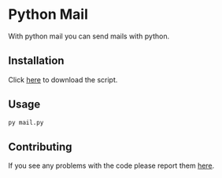 # Python Mail

With python mail you can send mails with python.

## Installation

Click [here](https://github.com/JoepTM/Python-Mail/archive/main.zip) to download the script.

## Usage
```bash
py mail.py
```

## Contributing
If you see any problems with the code please report them [here](https://github.com/JoepTM/Python-Mail/issues).

